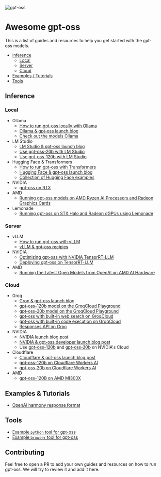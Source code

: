 ![gpt-oss](./docs/gpt-oss.svg)

# Awesome gpt-oss

This is a list of guides and resources to help you get started with the gpt-oss models.

- [Inference](#inference)
  - [Local](#local)
  - [Server](#server)
  - [Cloud](#cloud)
- [Examples / Tutorials](#examples--tutorials)
- [Tools](#tools)

## Inference

### Local

- Ollama
  - [How to run gpt-oss locally with Ollama](https://cookbook.openai.com/articles/gpt-oss/run-locally-ollama)
  - [Ollama & gpt-oss launch blog](https://ollama.com/blog/gpt-oss)
  - [Check out the models Ollama](https://ollama.com/library/gpt-oss)
- LM Studio
  - [LM Studio & gpt-oss launch blog](https://lmstudio.ai/blog/gpt-oss)
  - [Use gpt-oss-20b with LM Studio](https://lmstudio.ai/models/openai/gpt-oss-20b)
  - [Use gpt-oss-120b with LM Studio](https://lmstudio.ai/models/openai/gpt-oss-120b)
- Hugging Face & Transformers
  - [How to run gpt-oss with Transformers](https://cookbook.openai.com/articles/gpt-oss/run-transformers)
  - [Hugging Face & gpt-oss launch blog](https://huggingface.co/blog/welcome-openai-gpt-oss)
  - [Collection of Hugging Face examples](https://github.com/huggingface/gpt-oss-recipes)
- NVIDIA
  - [gpt-oss on RTX](https://blogs.nvidia.com/blog/rtx-ai-garage-openai-oss)
- AMD
  - [Running gpt-oss models on AMD Ryzen AI Processors and Radeon Graphics Cards](https://www.amd.com/en/blogs/2025/how-to-run-openai-gpt-oss-20b-120b-models-on-amd-ryzen-ai-radeon.html)
- Lemonade
  - [Running gpt-oss on STX Halo and Radeon dGPUs using Lemonade](https://lemonade-server.ai/news/gpt-oss.html)

### Server

- vLLM
  - [How to run gpt-oss with vLLM](https://cookbook.openai.com/articles/gpt-oss/run-vllm)
  - [vLLM & gpt-oss recipies](https://docs.vllm.ai/projects/recipes/en/latest/OpenAI/GPT-OSS.html)
- NVIDIA
  - [Optimizing gpt-oss with NVIDIA TensorRT-LLM](https://cookbook.openai.com/articles/run-nvidia)
  - [Deploying gpt-oss on TensorRT-LLM](https://github.com/NVIDIA/TensorRT-LLM/blob/main/docs/source/blogs/tech_blog/blog9_Deploying_GPT_OSS_on_TRTLLM.md)
- AMD
  - [Running the Latest Open Models from OpenAI on AMD AI Hardware](https://rocm.blogs.amd.com/ecosystems-and-partners/openai-day-0/README.html)


### Cloud

- Groq
  - [Groq & gpt-oss launch blog](https://groq.com/blog/day-zero-support-for-openai-open-models)
  - [gpt-oss-120b model on the GroqCloud Playground](https://console.groq.com/playground?model=openai/gpt-oss-120b)
  - [gpt-oss-20b model on the GroqCloud Playground](https://console.groq.com/playground?model=openai/gpt-oss-20b)
  - [gpt-oss with built-in web search on GroqCloud](https://console.groq.com/docs/browser-search)
  - [gpt-oss with built-in code execution on GroqCloud](https://console.groq.com/docs/code-execution)
  - [Responses API on Groq](https://console.groq.com/docs/responses-api)
- NVIDIA
  - [NVIDIA launch blog post](https://blogs.nvidia.com/blog/openai-gpt-oss/)
  - [NVIDIA & gpt-oss developer launch blog post](https://developer.nvidia.com/blog/delivering-1-5-m-tps-inference-on-nvidia-gb200-nvl72-nvidia-accelerates-openai-gpt-oss-models-from-cloud-to-edge/)
  - Use [gpt-oss-120b](https://build.nvidia.com/openai/gpt-oss-120b) and [gpt-oss-20b](https://build.nvidia.com/openai/gpt-oss-20b) on NVIDIA's Cloud
- Cloudflare
  - [Cloudflare & gpt-oss launch blog post](https://blog.cloudflare.com/openai-gpt-oss-on-workers-ai)
  - [gpt-oss-120b on Cloudflare Workers AI](https://developers.cloudflare.com/workers-ai/models/gpt-oss-120b)
  - [gpt-oss-20b on Cloudflare Workers AI](https://developers.cloudflare.com/workers-ai/models/gpt-oss-20b)
- AMD
  - [gpt-oss-120B on AMD MI300X](https://huggingface.co/spaces/amd/gpt-oss-120b-chatbot)

## Examples & Tutorials

- [OpenAI harmony response format](https://cookbook.openai.com/articles/openai-harmony)

## Tools

- [Example `python` tool for gpt-oss](./gpt_oss/tools/python_docker/)
- [Example `browser` tool for gpt-oss](./gpt_oss/tools/simple_browser/)

## Contributing

Feel free to open a PR to add your own guides and resources on how to run gpt-oss. We will try to review it and add it here.
